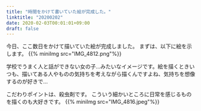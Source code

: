 ```yaml
---
title: "時間をかけて書いていた絵が完成した。"
linktitle: "20200202"
date: 2020-02-03T00:01:01+09:00
draft: false
---
```



今日、ここ数日をかけて描いていた絵が完成しました。
まずは、以下に絵を示します。
{{% miniImg src="IMG_4812.png"%}}

学校でうまく人と話ができない女の子…みたいなイメージです。絵を描くときいつも、描いてある人やものの気持ちを考えながら描くんですよね、気持ちを想像するのが好きで…

こだわりポイントは、殺虫剤です。
こういう細かいところに日常を感じるものを描くのも大好きです。
{{% miniImg src="IMG_4816.jpeg"%}}
